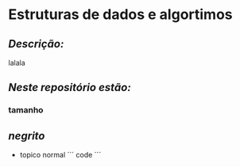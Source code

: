 # Estruturas de dados e algortimos
## *Descrição:*
lalala

## ***Neste repositório estão:***
### tamanho

## *negrito*
* topico
normal
´´´
code
´´´